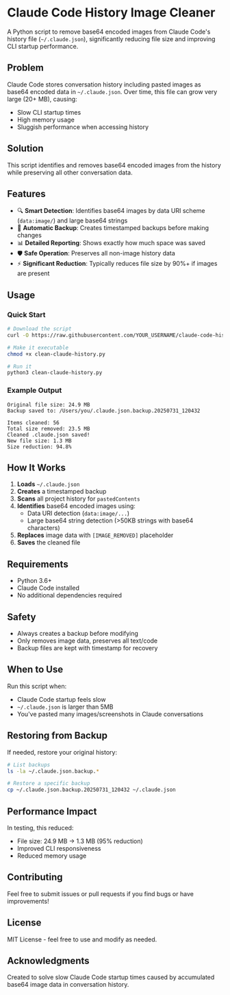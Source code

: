 # Claude Code History Image Cleaner

A Python script to remove base64 encoded images from Claude Code's history file (`~/.claude.json`), significantly reducing file size and improving CLI startup performance.

## Problem

Claude Code stores conversation history including pasted images as base64 encoded data in `~/.claude.json`. Over time, this file can grow very large (20+ MB), causing:

- Slow CLI startup times
- High memory usage
- Sluggish performance when accessing history

## Solution

This script identifies and removes base64 encoded images from the history while preserving all other conversation data.

## Features

- 🔍 **Smart Detection**: Identifies base64 images by data URI scheme (`data:image/`) and large base64 strings
- 💾 **Automatic Backup**: Creates timestamped backups before making changes
- 📊 **Detailed Reporting**: Shows exactly how much space was saved
- 🛡️ **Safe Operation**: Preserves all non-image history data
- ⚡ **Significant Reduction**: Typically reduces file size by 90%+ if images are present

## Usage

### Quick Start

```bash
# Download the script
curl -O https://raw.githubusercontent.com/YOUR_USERNAME/claude-code-history-image-cleaner/main/clean-claude-history.py

# Make it executable
chmod +x clean-claude-history.py

# Run it
python3 clean-claude-history.py
```

### Example Output

```
Original file size: 24.9 MB
Backup saved to: /Users/you/.claude.json.backup.20250731_120432

Items cleaned: 56
Total size removed: 23.5 MB
Cleaned .claude.json saved!
New file size: 1.3 MB
Size reduction: 94.8%
```

## How It Works

1. **Loads** `~/.claude.json`
2. **Creates** a timestamped backup
3. **Scans** all project history for `pastedContents`
4. **Identifies** base64 encoded images using:
   - Data URI detection (`data:image/...`)
   - Large base64 string detection (>50KB strings with base64 characters)
5. **Replaces** image data with `[IMAGE_REMOVED]` placeholder
6. **Saves** the cleaned file

## Requirements

- Python 3.6+
- Claude Code installed
- No additional dependencies required

## Safety

- Always creates a backup before modifying
- Only removes image data, preserves all text/code
- Backup files are kept with timestamp for recovery

## When to Use

Run this script when:
- Claude Code startup feels slow
- `~/.claude.json` is larger than 5MB
- You've pasted many images/screenshots in Claude conversations

## Restoring from Backup

If needed, restore your original history:

```bash
# List backups
ls -la ~/.claude.json.backup.*

# Restore a specific backup
cp ~/.claude.json.backup.20250731_120432 ~/.claude.json
```

## Performance Impact

In testing, this reduced:
- File size: 24.9 MB → 1.3 MB (95% reduction)
- Improved CLI responsiveness
- Reduced memory usage

## Contributing

Feel free to submit issues or pull requests if you find bugs or have improvements!

## License

MIT License - feel free to use and modify as needed.

## Acknowledgments

Created to solve slow Claude Code startup times caused by accumulated base64 image data in conversation history.
